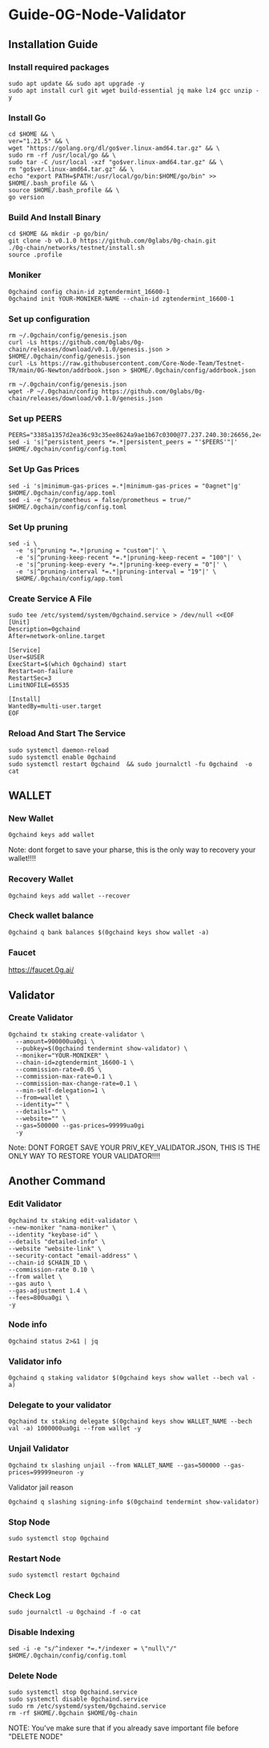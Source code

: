 # Guide-0G-Node-Validator

## Installation Guide

### Install required packages
```
sudo apt update && sudo apt upgrade -y
sudo apt install curl git wget build-essential jq make lz4 gcc unzip -y
```

### Install Go
```
cd $HOME && \
ver="1.21.5" && \
wget "https://golang.org/dl/go$ver.linux-amd64.tar.gz" && \
sudo rm -rf /usr/local/go && \
sudo tar -C /usr/local -xzf "go$ver.linux-amd64.tar.gz" && \
rm "go$ver.linux-amd64.tar.gz" && \
echo "export PATH=$PATH:/usr/local/go/bin:$HOME/go/bin" >> $HOME/.bash_profile && \
source $HOME/.bash_profile && \
go version
```

### Build And Install Binary
```
cd $HOME && mkdir -p go/bin/
git clone -b v0.1.0 https://github.com/0glabs/0g-chain.git
./0g-chain/networks/testnet/install.sh
source .profile
```

### Moniker
```
0gchaind config chain-id zgtendermint_16600-1
0gchaind init YOUR-MONIKER-NAME --chain-id zgtendermint_16600-1
```

### Set up configuration
```
rm ~/.0gchain/config/genesis.json
curl -Ls https://github.com/0glabs/0g-chain/releases/download/v0.1.0/genesis.json > $HOME/.0gchain/config/genesis.json
curl -Ls https://raw.githubusercontent.com/Core-Node-Team/Testnet-TR/main/0G-Newton/addrbook.json > $HOME/.0gchain/config/addrbook.json
```
```
rm ~/.0gchain/config/genesis.json
wget -P ~/.0gchain/config https://github.com/0glabs/0g-chain/releases/download/v0.1.0/genesis.json
```

### Set up PEERS
```
PEERS="3385a1357d2ea36c93c35ee8624a9ae1b67c0300@77.237.240.30:26656,2e408c120713ddae88fe73ec47417bb039733b50@193.233.80.119:26656,2cc75d1951d3d6172aee420b713c5b2153bd3402@185.103.103.77:26656,7ad0ff034837e638e041d567c20c9f9443a2f027@135.181.2.110:26656,84f7f5739cca6312d13634ccd911cceac57b8065@193.43.147.177:12656,0f2be6b6c5db0edc217b599e9f2f9800048c4394@37.27.91.167:26656,b1b5a0999cb6e810886ceb95655e15308093bfe1@195.26.247.160:26656,bf668d127a52b8543c3b5f2a3b01f8bb79eb05a7@109.199.112.123:26656,81f13ba298ad3b8bb7eea0edefc0bfedcf947d40@84.247.131.34:26656,e359556f70f0579547dbcae8630fea6d6d07b7d2@158.220.126.40:16656,ac2a36a8a0d3bf08f10190400c5c8c3a11170de2@5.9.147.138:32656,ca0407b8b0b1e4750ef7d412d9c447f8b5458bdf@95.216.9.81:12656,e224629bf2b905628647b3cb725e20c2182e6e2f@158.220.114.24:26656,c7d87004d662c3598c5e64db9ce89db1a25b96e3@94.72.118.211:26656,79a7bc9e2a3329720b3ab3c69cea06e9359f8f8e@144.76.185.136:26656,39685773a164c8223eb694aa7e3e46e032a2113e@185.237.253.10:26656,f33aaef3ad68cf43a334adc53a731cfe77e77959@135.181.232.227:12656,0e4d302242b59508fc8b84b2c867e5f4a2befa05@173.249.23.220:12656,2d370ba469a7af6408e1cefda7a97adaf30dc81d@156.67.29.90:26656,ba35899877f815a009c513626835fd25e146b16e@37.27.120.100:26656"
sed -i 's|^persistent_peers *=.*|persistent_peers = "'$PEERS'"|' $HOME/.0gchain/config/config.toml
```

### Set Up Gas Prices
```
sed -i 's|minimum-gas-prices =.*|minimum-gas-prices = "0agnet"|g' $HOME/.0gchain/config/app.toml
sed -i -e "s/prometheus = false/prometheus = true/" $HOME/.0gchain/config/config.toml
```

### Set Up pruning
```
sed -i \
  -e 's|^pruning *=.*|pruning = "custom"|' \
  -e 's|^pruning-keep-recent *=.*|pruning-keep-recent = "100"|' \
  -e 's|^pruning-keep-every *=.*|pruning-keep-every = "0"|' \
  -e 's|^pruning-interval *=.*|pruning-interval = "19"|' \
  $HOME/.0gchain/config/app.toml
```

### Create Service A File
```
sudo tee /etc/systemd/system/0gchaind.service > /dev/null <<EOF
[Unit]
Description=0gchaind
After=network-online.target

[Service]
User=$USER
ExecStart=$(which 0gchaind) start
Restart=on-failure
RestartSec=3
LimitNOFILE=65535

[Install]
WantedBy=multi-user.target
EOF
```

### Reload And Start The Service
```
sudo systemctl daemon-reload
sudo systemctl enable 0gchaind  
sudo systemctl restart 0gchaind  && sudo journalctl -fu 0gchaind  -o cat
```

## WALLET

### New Wallet
```
0gchaind keys add wallet
```
Note: dont forget to save your pharse, this is the only way to recovery your wallet!!!!

### Recovery Wallet
```
0gchaind keys add wallet --recover
```

### Check wallet balance 
```
0gchaind q bank balances $(0gchaind keys show wallet -a)
```

### Faucet
https://faucet.0g.ai/

## Validator

### Create Validator
```
0gchaind tx staking create-validator \
  --amount=900000ua0gi \
  --pubkey=$(0gchaind tendermint show-validator) \
  --moniker="YOUR-MONIKER" \
  --chain-id=zgtendermint_16600-1 \
  --commission-rate=0.05 \
  --commission-max-rate=0.1 \
  --commission-max-change-rate=0.1 \
  --min-self-delegation=1 \
  --from=wallet \
  --identity="" \
  --details="" \
  --website="" \
  --gas=500000 --gas-prices=99999ua0gi
  -y
```
Note: DONT FORGET SAVE YOUR PRIV_KEY_VALIDATOR.JSON, THIS IS THE ONLY WAY TO RESTORE YOUR VALIDATOR!!!!

## Another Command

### Edit Validator
```
0gchaind tx staking edit-validator \
--new-moniker "nama-moniker" \
--identity "keybase-id" \
--details "detailed-info" \
--website "website-link" \
--security-contact "email-address" \
--chain-id $CHAIN_ID \
--commission-rate 0.10 \
--from wallet \
--gas auto \
--gas-adjustment 1.4 \
--fees=800ua0gi \
-y
```

### Node info
```
0gchaind status 2>&1 | jq
```

### Validator info
```
0gchaind q staking validator $(0gchaind keys show wallet --bech val -a)
```

### Delegate to your validator
```
0gchaind tx staking delegate $(0gchaind keys show WALLET_NAME --bech val -a) 1000000ua0gi --from wallet -y
```

### Unjail Validator 
```
0gchaind tx slashing unjail --from WALLET_NAME --gas=500000 --gas-prices=99999neuron -y
```

Validator jail reason
```
0gchaind q slashing signing-info $(0gchaind tendermint show-validator)
```

### Stop Node
```
sudo systemctl stop 0gchaind
```

### Restart Node
```
sudo systemctl restart 0gchaind
```

### Check Log
```
sudo journalctl -u 0gchaind -f -o cat
```

### Disable Indexing
```
sed -i -e "s/^indexer *=.*/indexer = \"null\"/" $HOME/.0gchain/config/config.toml
```

### Delete Node
```
sudo systemctl stop 0gchaind.service
sudo systemctl disable 0gchaind.service
sudo rm /etc/systemd/system/0gchaind.service
rm -rf $HOME/.0gchain $HOME/0g-chain
```
NOTE: You've make sure that if you already save important file before "DELETE NODE"
